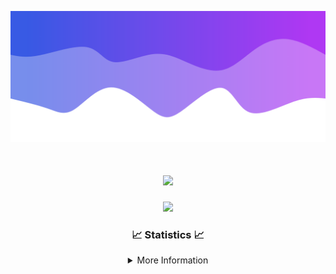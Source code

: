 ![Header](./IMG_4001.png)
<div align="center">

<h1 align="center">
  <a href="https://git.io/typing-svg">
    <img src="https://readme-typing-svg.herokuapp.com/?lines=Welcome+to+my+profile!+👋;JavaScript+developer.;&center=true&size=25">
  </a>
</h1>

<p align="center">
  <img src="https://lanyard.cnrad.dev/api/624702585596805130" />
</p>

### 📈 Statistics 📈
<details>
    <summary>More Information</summary>
    <br/>

<!--START_SECTION:waka-->
![Code Time](http://img.shields.io/badge/Code%20Time-137%20hrs%209%20mins-blue)

![Profile Views](http://img.shields.io/badge/Profile%20Views-0-blue)

**🐱 My GitHub Data** 

> 📦 2.4 kB Used in GitHub's Storage 
 > 
> 🏆 3 Contributions in the Year 2024
 > 
> 🚫 Not Opted to Hire
 > 
> 📜 5 Public Repositories 
 > 
> 🔑 1 Private Repositories 
 > 
**I'm an Early 🐤** 

```text
🌞 Morning                273 commits         ██████░░░░░░░░░░░░░░░░░░░   24.40 % 
🌆 Daytime                422 commits         █████████░░░░░░░░░░░░░░░░   37.71 % 
🌃 Evening                381 commits         █████████░░░░░░░░░░░░░░░░   34.05 % 
🌙 Night                  43 commits          █░░░░░░░░░░░░░░░░░░░░░░░░   03.84 % 
```
📅 **I'm Most Productive on Wednesday** 

```text
Monday                   134 commits         ███░░░░░░░░░░░░░░░░░░░░░░   11.97 % 
Tuesday                  148 commits         ███░░░░░░░░░░░░░░░░░░░░░░   13.23 % 
Wednesday                237 commits         █████░░░░░░░░░░░░░░░░░░░░   21.18 % 
Thursday                 228 commits         █████░░░░░░░░░░░░░░░░░░░░   20.38 % 
Friday                   141 commits         ███░░░░░░░░░░░░░░░░░░░░░░   12.60 % 
Saturday                 107 commits         ██░░░░░░░░░░░░░░░░░░░░░░░   09.56 % 
Sunday                   124 commits         ███░░░░░░░░░░░░░░░░░░░░░░   11.08 % 
```


📊 **This Week I Spent My Time On** 

```text
🕑︎ Time Zone: America/New_York

💬 Programming Languages: 
Java                     25 hrs 1 min        ████████████████████████░   96.27 % 
XML                      45 mins             █░░░░░░░░░░░░░░░░░░░░░░░░   02.91 % 
YAML                     6 mins              ░░░░░░░░░░░░░░░░░░░░░░░░░   00.42 % 
Kotlin                   5 mins              ░░░░░░░░░░░░░░░░░░░░░░░░░   00.38 % 
GitIgnore file           0 secs              ░░░░░░░░░░░░░░░░░░░░░░░░░   00.03 % 

🔥 Editors: 
IntelliJ                 25 hrs 59 mins      █████████████████████████   100.00 % 

🐱‍💻 Projects: 
HCTeams                  13 hrs 3 mins       █████████████░░░░░░░░░░░░   50.25 % 
Energizer                4 hrs 5 mins        ████░░░░░░░░░░░░░░░░░░░░░   15.76 % 
Oxygen                   4 hrs 4 mins        ████░░░░░░░░░░░░░░░░░░░░░   15.66 % 
Oxygens                  2 hrs 10 mins       ██░░░░░░░░░░░░░░░░░░░░░░░   08.38 % 
hcf                      1 hr 54 mins        ██░░░░░░░░░░░░░░░░░░░░░░░   07.36 % 

💻 Operating System: 
Windows                  25 hrs 59 mins      █████████████████████████   100.00 % 
```

**I Mostly Code in Java** 

```text
Java                     24 repos            ██████████████████████░░░   88.89 % 
JavaScript               2 repos             ██░░░░░░░░░░░░░░░░░░░░░░░   07.41 % 
C++                      1 repo              █░░░░░░░░░░░░░░░░░░░░░░░░   03.70 % 
```



**Timeline**

![Lines of Code chart](https://raw.githubusercontent.com/DevDipin/DevDipin/main/assets/bar_graph.png)


 Last Updated on 11/03/2024 15:10:58 UTC
<!--END_SECTION:waka-->

![Footer](./IMG_4002.png)